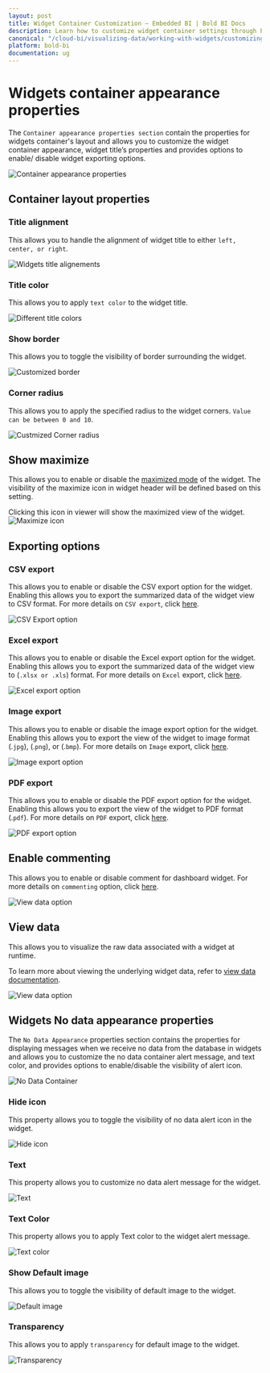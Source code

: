 ```yaml
---
layout: post
title: Widget Container Customization – Embedded BI | Bold BI Docs
description: Learn how to customize widget container settings through Properties pane in Bold BI Embedded dashboard.
canonical: "/cloud-bi/visualizing-data/working-with-widgets/customizing-container-appearance/"
platform: bold-bi
documentation: ug
---
```


# Widgets container appearance properties

The `Container appearance properties section` contain the properties for widgets container's layout and allows you to customize the widget container appearance, widget title’s properties and provides options to enable/ disable widget exporting options.

![Container appearance properties](/bold-bi-docs/static/assets/embedded/visualizing-data/working-with-widgets/images/ContainerAppearance12.png)

## Container layout properties

### Title alignment

This allows you to handle the alignment of widget title to either `left, center, or right`.

![Widgets title alignements](/bold-bi-docs/static/assets/embedded/visualizing-data/working-with-widgets/images/ContainerAppearance1.png)

### Title color

This allows you to apply `text color` to the widget title.

![Different title colors](/bold-bi-docs/static/assets/embedded/visualizing-data/working-with-widgets/images/ContainerAppearance2.png)

### Show border

This allows you to toggle the visibility of border surrounding the widget.

![Customized border](/bold-bi-docs/static/assets/embedded/visualizing-data/working-with-widgets/images/ContainerAppearance3.png)

### Corner radius

This allows you to apply the specified radius to the widget corners. `Value can be between 0 and 10`.

![Custmized Corner radius](/bold-bi-docs/static/assets/embedded/visualizing-data/working-with-widgets/images/ContainerAppearance4.png)

## Show maximize

This allows you to enable or disable the [maximized mode](/embedded-bi/working-with-dashboards/preview-dashboard/exporting-reports-from-widgets/maximizing-widget-view/) of the widget. The visibility of the maximize icon in widget header will be defined based on this setting. 

Clicking this icon in viewer will show the maximized view of the widget.
![Maximize icon](/bold-bi-docs/static/assets/embedded/visualizing-data/working-with-widgets/images/ContainerAppearance5.png)

## Exporting options

### CSV export

This allows you to enable or disable the CSV export option for the widget. Enabling this allows you to export the summarized data of the widget view to CSV format.
For more details on `CSV export`, click [here](/embedded-bi/working-with-dashboards/preview-dashboard/exporting-reports-from-widgets/exporting-options/#exporting-widget-to-csv).

![CSV Export option](/bold-bi-docs/static/assets/embedded/visualizing-data/working-with-widgets/images/ContainerAppearance9.png)

### Excel export
This allows you to enable or disable the Excel export option for the widget. Enabling this allows you to export the summarized data of the widget view to (`.xlsx or .xls`) format.
For more details on `Excel` export, click [here](/embedded-bi/working-with-dashboards/preview-dashboard/exporting-reports-from-widgets/exporting-options/#exporting-widget-to-excel).

![Excel export option](/bold-bi-docs/static/assets/embedded/visualizing-data/working-with-widgets/images/ContainerAppearance10.png)

### Image export
This allows you to enable or disable the image export option for the widget. Enabling this allows you to export the view of the widget to image format (.`jpg`), (.`png`), or (.`bmp`).
For more details on `Image` export, click [here](/embedded-bi/working-with-dashboards/preview-dashboard/exporting-reports-from-widgets/exporting-options/#exporting-widget-to-image).

![Image export option](/bold-bi-docs/static/assets/embedded/visualizing-data/working-with-widgets/images/ContainerAppearance8.png)

### PDF export

This allows you to enable or disable the PDF export option for the widget. Enabling this allows you to export the view of the widget to PDF format (.`pdf`). 
For more details on `PDF` export, click [here](/embedded-bi/working-with-dashboards/preview-dashboard/exporting-reports-from-widgets/exporting-options/#exporting-widget-to-pdf). 

![PDF export option](/bold-bi-docs/static/assets/embedded/visualizing-data/working-with-widgets/images/ContainerAppearance7.png)

## Enable commenting

This allows you to enable or disable comment for dashboard widget. 
For more details on `commenting` option, click [here](/embedded-bi/visualizing-data/working-with-widgets/commenting-widget/).

![View data option](/bold-bi-docs/static/assets/embedded/visualizing-data/working-with-widgets/images/ContainerAppearance11.png)

## View data

This allows you to visualize the raw data associated with a widget at runtime. 

To learn more about viewing the underlying widget data, refer to [view data documentation](/embedded-bi/visualizing-data/working-with-widgets/view-data/). 

![View data option](/bold-bi-docs/static/assets/embedded/visualizing-data/working-with-widgets/images/ContainerAppearance6.png)

## Widgets No data appearance properties

The `No Data Appearance` properties section contains the properties for displaying messages when we receive no data from the database in widgets and allows you to customize the no data container alert message, and text color, and provides options to enable/disable the visibility of alert icon.

![No Data Container](/bold-bi-docs/static/assets/embedded/visualizing-data/working-with-widgets/images/nodata-container.png#max-width=76%)

### Hide icon
This property allows you to toggle the visibility of no data alert icon in the widget.

![Hide icon](/bold-bi-docs/static/assets/embedded/visualizing-data/working-with-widgets/images/nodata-container-hideicon.png#max-width=74%)

### Text
This property allows you to customize no data alert message for the widget.

![Text](/bold-bi-docs/static/assets/embedded/visualizing-data/working-with-widgets/images/nodata-container-text.png)

### Text Color
This property allows you to apply Text color to the widget alert message.

![Text color](/bold-bi-docs/static/assets/embedded/visualizing-data/working-with-widgets/images/nodata-container-textcolor.png)

### Show Default image
This allows you to toggle the visibility of default image to the widget.

![Default image](/bold-bi-docs/static/assets/embedded/visualizing-data/working-with-widgets/images/nodata-container-default-image.png)

### Transparency
This allows you to apply `transparency` for default image to the widget.

![Transparency](/bold-bi-docs/static/assets/embedded/visualizing-data/working-with-widgets/images/nodata-container-transparency.png)

